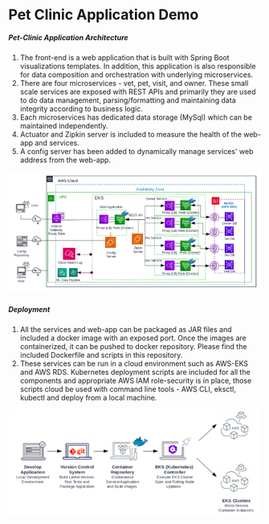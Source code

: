 # Pet Clinic Application Demo

##### Pet-Clinic Application Architecture
1. The front-end is a web application that is built with Spring Boot visualizations templates. In addition, this application is also responsible for data composition and orchestration with underlying microservices.
2. There are four microservices - vet, pet, visit, and owner. These small scale services are exposed with REST APIs and primarily they are used to do data management, parsing/formatting and maintaining data integrity according to business logic.
3. Each microservices has dedicated data storage (MySql) which can be maintained independently.
4. Actuator and Zipkin server is included to measure the health of the web-app and services.
5. A config server has been added to dynamically manage services' web address from the web-app.

![Alt text](./images/PetClinic-Architecture.png?raw=true "Title")

##### Deployment
1. All the services and web-app can be packaged as JAR files and included a docker image with an exposed port. Once the images are containerized, it can be pushed to docker repository. Please find the included Dockerfile and scripts in this repository.
2. These services can be run in a cloud environment such as AWS-EKS and AWS RDS. Kubernetes deployment scripts are included for all the components and appropriate AWS IAM role-security is in place, those scripts cloud be used with command line tools - AWS CLI, eksctl, kubectl and deploy from a local machine.

![Alt text](./images/deployment-pipeline.png?raw=true "Title")
 
